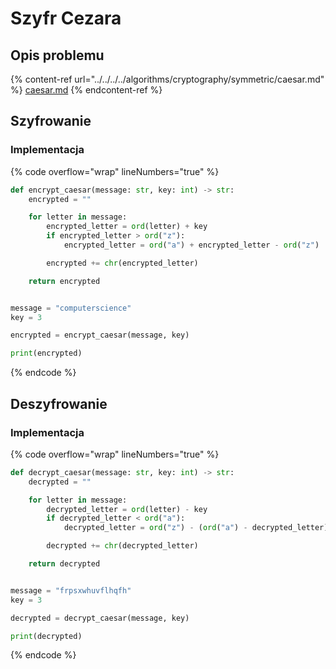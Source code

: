 # Szyfr Cezara

## Opis problemu

{% content-ref url="../../../../algorithms/cryptography/symmetric/caesar.md" %}
[caesar.md](../../../../algorithms/cryptography/symmetric/caesar.md)
{% endcontent-ref %}

## Szyfrowanie

### Implementacja

{% code overflow="wrap" lineNumbers="true" %}
```python
def encrypt_caesar(message: str, key: int) -> str:
    encrypted = ""

    for letter in message:
        encrypted_letter = ord(letter) + key
        if encrypted_letter > ord("z"):
            encrypted_letter = ord("a") + encrypted_letter - ord("z")

        encrypted += chr(encrypted_letter)

    return encrypted


message = "computerscience"
key = 3

encrypted = encrypt_caesar(message, key)

print(encrypted)
```
{% endcode %}

## Deszyfrowanie

### Implementacja

{% code overflow="wrap" lineNumbers="true" %}
```python
def decrypt_caesar(message: str, key: int) -> str:
    decrypted = ""

    for letter in message:
        decrypted_letter = ord(letter) - key
        if decrypted_letter < ord("a"):
            decrypted_letter = ord("z") - (ord("a") - decrypted_letter)

        decrypted += chr(decrypted_letter)

    return decrypted


message = "frpsxwhuvflhqfh"
key = 3

decrypted = decrypt_caesar(message, key)

print(decrypted)
```
{% endcode %}

